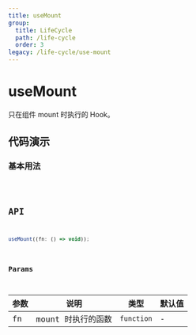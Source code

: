 ```yaml
---
title: useMount
group:
  title: LifeCycle
  path: /life-cycle
  order: 3
legacy: /life-cycle/use-mount
---
```


# useMount

只在组件 mount 时执行的 Hook。

## 代码演示

### 基本用法

<code src="./demos/Demo1.tsx" />

## API

```javascript
useMount((fn: () => void));
```

### Params

| 参数 | 说明               | 类型       | 默认值 |
| ---- | ------------------ | ---------- | ------ |
| fn   | mount 时执行的函数 | `function` | -      |
